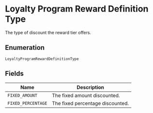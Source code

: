 
# Loyalty Program Reward Definition Type

The type of discount the reward tier offers.

## Enumeration

`LoyaltyProgramRewardDefinitionType`

## Fields

| Name | Description |
|  --- | --- |
| `FIXED_AMOUNT` | The fixed amount discounted. |
| `FIXED_PERCENTAGE` | The fixed percentage discounted. |

